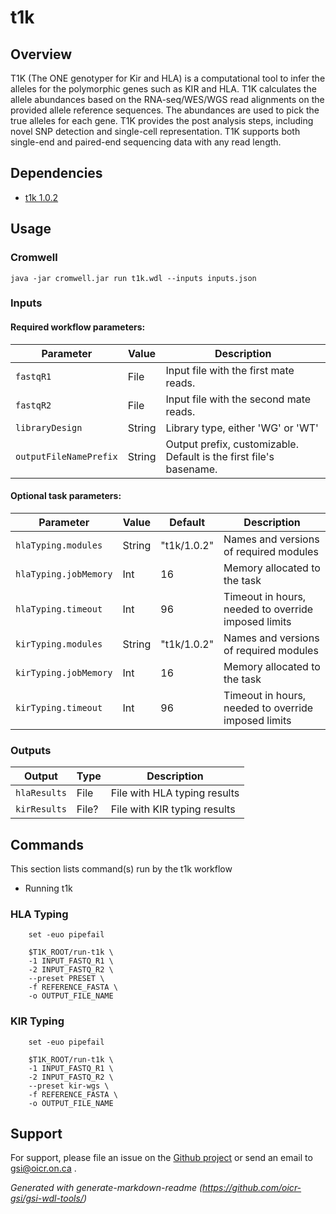# t1k



## Overview
T1K (The ONE genotyper for Kir and HLA) is a computational tool to infer the alleles for the polymorphic genes such as KIR and HLA. T1K calculates the allele abundances based on the RNA-seq/WES/WGS read alignments on the provided allele reference sequences. The abundances are used to pick the true alleles for each gene. T1K provides the post analysis steps, including novel SNP detection and single-cell representation. T1K supports both single-end and paired-end sequencing data with any read length.

## Dependencies

* [t1k 1.0.2](https://github.com/mourisl/T1K)


## Usage

### Cromwell
```
java -jar cromwell.jar run t1k.wdl --inputs inputs.json
```

### Inputs

#### Required workflow parameters:
Parameter|Value|Description
---|---|---
`fastqR1`|File|Input file with the first mate reads.
`fastqR2`|File| Input file with the second mate reads.
`libraryDesign`|String|Library type, either 'WG' or 'WT'
`outputFileNamePrefix`|String|Output prefix, customizable. Default is the first file's basename.


#### Optional task parameters:
Parameter|Value|Default|Description
---|---|---|---
`hlaTyping.modules`|String|"t1k/1.0.2"|Names and versions of required modules
`hlaTyping.jobMemory`|Int|16|Memory allocated to the task
`hlaTyping.timeout`|Int|96|Timeout in hours, needed to override imposed limits
`kirTyping.modules`|String|"t1k/1.0.2"|Names and versions of required modules
`kirTyping.jobMemory`|Int|16|Memory allocated to the task
`kirTyping.timeout`|Int|96|Timeout in hours, needed to override imposed limits


### Outputs

Output | Type | Description
---|---|---
`hlaResults`|File|File with HLA typing results
`kirResults`|File?|File with KIR typing results


## Commands
 This section lists command(s) run by the t1k workflow
 
 * Running t1k
 
 ### HLA Typing
 
 ```
     set -euo pipefail
 
     $T1K_ROOT/run-t1k \
     -1 INPUT_FASTQ_R1 \
     -2 INPUT_FASTQ_R2 \
     --preset PRESET \
     -f REFERENCE_FASTA \
     -o OUTPUT_FILE_NAME
   ```
 
 
 ### KIR Typing
 ```
     set -euo pipefail
 
     $T1K_ROOT/run-t1k \
     -1 INPUT_FASTQ_R1 \
     -2 INPUT_FASTQ_R2 \
     --preset kir-wgs \
     -f REFERENCE_FASTA \
     -o OUTPUT_FILE_NAME
   ```
 ## Support

For support, please file an issue on the [Github project](https://github.com/oicr-gsi) or send an email to gsi@oicr.on.ca .

_Generated with generate-markdown-readme (https://github.com/oicr-gsi/gsi-wdl-tools/)_
